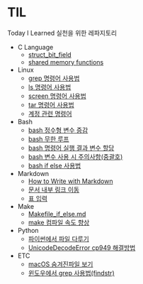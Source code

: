 # TIL
Today I Learned 실천을 위한 레파지토리

- C Language
  - [struct_bit_field](https://github.com/lyw1217/TIL/blob/main/C%20Language/struct_bit_field.md)
  - [shared memory functions](https://github.com/lyw1217/TIL/blob/main/C%20Language/shared_memory_functions.md)
- Linux
  - [grep 명령어 사용법](https://github.com/lyw1217/TIL/blob/main/Linux/grep_%EB%AA%85%EB%A0%B9%EC%96%B4_%EC%82%AC%EC%9A%A9%EB%B2%95.md)
  - [ls 명령어 사용법](https://github.com/lyw1217/TIL/blob/main/Linux/ls_%EB%AA%85%EB%A0%B9%EC%96%B4_%EC%82%AC%EC%9A%A9%EB%B2%95.md)
  - [screen 명령어 사용법](https://github.com/lyw1217/TIL/blob/main/Linux/screen_%EB%AA%85%EB%A0%B9%EC%96%B4_%EC%82%AC%EC%9A%A9%EB%B2%95.md)
  - [tar 명령어 사용법](https://github.com/lyw1217/TIL/blob/main/Linux/tar_%EB%AA%85%EB%A0%B9%EC%96%B4_%EC%82%AC%EC%9A%A9%EB%B2%95.md)
  - [계정 관련 명령어](https://github.com/lyw1217/TIL/blob/main/Linux/%EB%A6%AC%EB%88%85%EC%8A%A4_%EA%B3%84%EC%A0%95_%EA%B4%80%EB%A0%A8_%EB%AA%85%EB%A0%B9%EC%96%B4.md)
- Bash
  - [bash 정수형 변수 증감](https://github.com/lyw1217/TIL/blob/main/Bash/bash_%EC%A0%95%EC%88%98%ED%98%95_%EB%B3%80%EC%88%98_%EC%A6%9D%EA%B0%90.md)
  - [bash 무한 루프](https://github.com/lyw1217/TIL/blob/main/Bash/bash_%EB%AC%B4%ED%95%9C%EB%A3%A8%ED%94%84.md)
  - [bash 명령어 실행 결과 변수 할당](https://github.com/lyw1217/TIL/blob/main/Bash/bash_%EB%AA%85%EB%A0%B9%EC%96%B4_%EC%8B%A4%ED%96%89%EA%B2%B0%EA%B3%BC_%EB%B3%80%EC%88%98_%ED%95%A0%EB%8B%B9.md)
  - [bash 변수 사용 시 주의사항(중괄호)](https://github.com/lyw1217/TIL/blob/main/Bash/bash_%EB%B3%80%EC%88%98_%EC%82%AC%EC%9A%A9_%EC%8B%9C_%EC%A3%BC%EC%9D%98%EC%82%AC%ED%95%AD(%EC%A4%91%EA%B4%84%ED%98%B8).md)
  - [bash if else 사용법](https://github.com/lyw1217/TIL/blob/main/Bash/bash_if_else_%EC%82%AC%EC%9A%A9%EB%B2%95.md)
- Markdown
  - [How to Write with Markdown](https://github.com/lyw1217/TIL/blob/main/Markdown/How_to_Write_with_Markdown.md)
  - [문서 내부 링크 이동](https://github.com/lyw1217/TIL/blob/main/Markdown/%EB%AC%B8%EC%84%9C%20%EB%82%B4%EB%B6%80%20%EB%A7%81%ED%81%AC%20%EC%9D%B4%EB%8F%99.md)
  - [표 입력](https://github.com/lyw1217/TIL/blob/main/Markdown/%ED%91%9C_%EC%9E%85%EB%A0%A5.md)
- Make
  - [Makefile_if_else.md](https://github.com/lyw1217/TIL/blob/main/Make/Makefile_if_else.md)
  - [make 컴파일 속도 향상](https://github.com/lyw1217/TIL/blob/main/Make/make%20%EC%BB%B4%ED%8C%8C%EC%9D%BC%20%EC%86%8D%EB%8F%84%20%ED%96%A5%EC%83%81.md)
- Python
  - [파이썬에서 파일 다루기](https://github.com/lyw1217/TIL/blob/main/Python/%ED%8C%8C%EC%9D%B4%EC%8D%AC%EC%97%90%EC%84%9C%20%ED%8C%8C%EC%9D%BC%20%EB%8B%A4%EB%A3%A8%EA%B8%B0.md)
  - [UnicodeDecodeError cp949 해결방법](https://github.com/lyw1217/TIL/blob/main/Python/UnicodeDecodeError_cp949_%ED%95%B4%EA%B2%B0%EB%B0%A9%EB%B2%95%20.md)
- ETC
  - [macOS 숨겨진파일 보기](https://github.com/lyw1217/TIL/blob/main/ETC/macOS_%EC%88%A8%EA%B2%A8%EC%A7%84%ED%8C%8C%EC%9D%BC_%EB%B3%B4%EA%B8%B0.md)
  - [윈도우에서 grep 사용법(findstr)](https://github.com/lyw1217/TIL/blob/main/ETC/%EC%9C%88%EB%8F%84%EC%9A%B0%EC%97%90%EC%84%9C_grep_%EC%82%AC%EC%9A%A9%EB%B2%95(findstr).md)